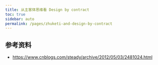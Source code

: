 ```yaml
---
title: 从主客体思维看 Design by contract
toc: true
sidebar: auto
permalink: /pages/zhuketi-and-design-by-contract
---
```




## 参考资料

- https://www.cnblogs.com/steady/archive/2012/05/03/2481024.html